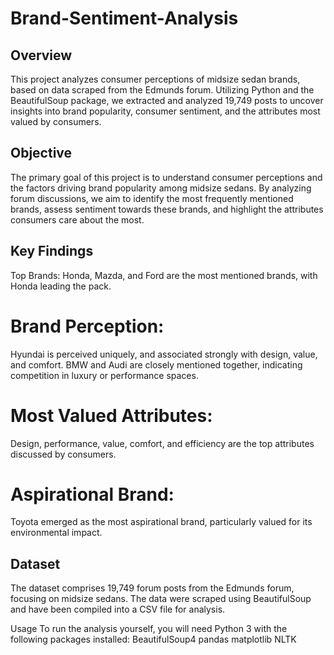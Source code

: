 # Brand-Sentiment-Analysis

## Overview
This project analyzes consumer perceptions of midsize sedan brands, based on data scraped from the Edmunds forum. Utilizing Python and the BeautifulSoup package, we extracted and analyzed 19,749 posts to uncover insights into brand popularity, consumer sentiment, and the attributes most valued by consumers.

## Objective
The primary goal of this project is to understand consumer perceptions and the factors driving brand popularity among midsize sedans. By analyzing forum discussions, we aim to identify the most frequently mentioned brands, assess sentiment towards these brands, and highlight the attributes consumers care about the most.

## Key Findings
Top Brands: Honda, Mazda, and Ford are the most mentioned brands, with Honda leading the pack.

# Brand Perception:
Hyundai is perceived uniquely, and associated strongly with design, value, and comfort.
BMW and Audi are closely mentioned together, indicating competition in luxury or performance spaces.
# Most Valued Attributes: 
Design, performance, value, comfort, and efficiency are the top attributes discussed by consumers.
# Aspirational Brand: 
Toyota emerged as the most aspirational brand, particularly valued for its environmental impact.
## Dataset
The dataset comprises 19,749 forum posts from the Edmunds forum, focusing on midsize sedans. The data were scraped using BeautifulSoup and have been compiled into a CSV file for analysis.

Usage
To run the analysis yourself, you will need Python 3 with the following packages installed:
BeautifulSoup4
pandas
matplotlib
NLTK
